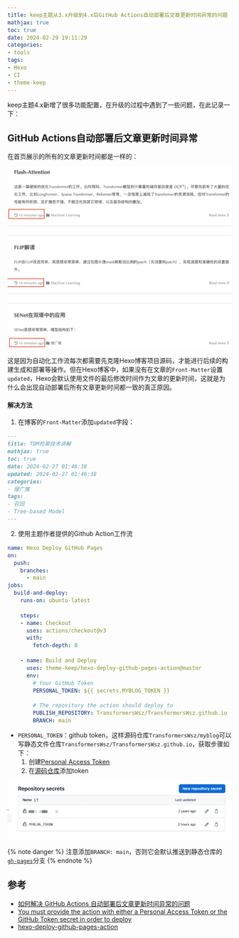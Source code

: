 ```yaml
---
title: keep主题从3.x升级到4.x后GitHub Actions自动部署后文章更新时间异常的问题
mathjax: true
toc: true
date: 2024-02-29 19:11:29
categories:
- tools
tags:
- Hexo
- CI
- theme-keep
---
```

keep主题4.x新增了很多功能配置，在升级的过程中遇到了一些问题，在此记录一下：

<!--more-->

## GitHub Actions自动部署后文章更新时间异常
在首页展示的所有的文章更新时间都是一样的：

![case](https://raw.githubusercontent.com/TransformersWsz/picx-images-hosting/master/image.9kfx1lyvok.webp)

这是因为自动化工作流每次都需要先克隆Hexo博客项目源码，才能进行后续的构建生成和部署等操作。但在Hexo博客中，如果没有在文章的`Front-Matter`设置`updated`，Hexo会默认使用文件的最后修改时间作为文章的更新时间，这就是为什么会出现自动部署后所有文章更新时间都一致的真正原因。

#### 解决方法
1. 在博客的`Front-Matter`添加`updated`字段：
```markdown
---
title: TDM检索技术讲解
mathjax: true
toc: true
date: 2024-02-27 01:46:38
updated: 2024-02-27 01:46:38
categories:
- 搜广推
tags:
- 召回
- Tree-based Model
---
```

2. 使用主题作者提供的Github Action工作流
```yaml
name: Hexo Deploy GitHub Pages
on:
  push:
    branches:
      - main
jobs:
  build-and-deploy:
    runs-on: ubuntu-latest
    
    steps:
    - name: Checkout
      uses: actions/checkout@v3
      with:
        fetch-depth: 0

    - name: Build and Deploy
      uses: theme-keep/hexo-deploy-github-pages-action@master
      env:
        # Your GitHub Token
        PERSONAL_TOKEN: ${{ secrets.MYBLOG_TOKEN }}

        # The repository the action should deploy to
        PUBLISH_REPOSITORY: TransformersWsz/TransformersWsz.github.io
        BRANCH: main
```

- `PERSONAL_TOKEN`：github token，这样源码仓库`TransformersWsz/myblog`可以写静态文件仓库`TransformersWsz/TransformersWsz.github.io`，获取步骤如下：
    1. 创建[Personal Access Token](https://github.com/settings/tokens)
    2. 在[源码仓库](https://github.com/TransformersWsz/myblog/settings/secrets/actions)添加token

![add_token](https://raw.githubusercontent.com/TransformersWsz/picx-images-hosting/master/image.1aoqdgo4t7.webp)

{% note danger %}
注意添加`BRANCH: main`，否则它会默认推送到静态仓库的[`gh-pages`](https://github.com/theme-keep/hexo-deploy-github-pages-action/blob/e4c3d8b5150fe5bcc2b643cbd056cd034355442b/entrypoint.sh#L16)分支
{% endnote %}

## 参考
- [如何解决 GitHub Actions 自动部署后文章更新时间异常的问题](https://keep.xpoet.cn/2023/11/%E5%A6%82%E4%BD%95%E8%A7%A3%E5%86%B3-GitHub-Actions-%E8%87%AA%E5%8A%A8%E9%83%A8%E7%BD%B2%E5%90%8E%E6%96%87%E7%AB%A0%E6%9B%B4%E6%96%B0%E6%97%B6%E9%97%B4%E5%BC%82%E5%B8%B8%E7%9A%84%E9%97%AE%E9%A2%98/)
- [You must provide the action with either a Personal Access Token or the GitHub Token secret in order to deploy](https://stackoverflow.com/questions/59261555/you-must-provide-the-action-with-either-a-personal-access-token-or-the-github-to)
- [hexo-deploy-github-pages-action](https://github.com/theme-keep/hexo-deploy-github-pages-action)